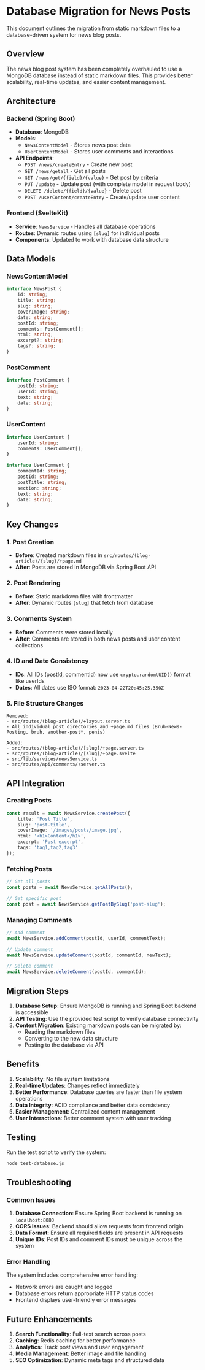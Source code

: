 # Database Migration for News Posts

This document outlines the migration from static markdown files to a database-driven system for news blog posts.

## Overview

The news blog post system has been completely overhauled to use a MongoDB database instead of static markdown files. This provides better scalability, real-time updates, and easier content management.

## Architecture

### Backend (Spring Boot)

- **Database**: MongoDB
- **Models**:
  - `NewsContentModel` - Stores news post data
  - `UserContentModel` - Stores user comments and interactions
- **API Endpoints**:
  - `POST /news/createEntry` - Create new post
  - `GET /news/getall` - Get all posts
  - `GET /news/get/{field}/{value}` - Get post by criteria
  - `PUT /update` - Update post (with complete model in request body)
  - `DELETE /delete/{field}/{value}` - Delete post
  - `POST /userContent/createEntry` - Create/update user content

### Frontend (SvelteKit)

- **Service**: `NewsService` - Handles all database operations
- **Routes**: Dynamic routes using `[slug]` for individual posts
- **Components**: Updated to work with database data structure

## Data Models

### NewsContentModel

```typescript
interface NewsPost {
	id: string;
	title: string;
	slug: string;
	coverImage: string;
	date: string;
	postId: string;
	comments: PostComment[];
	html: string;
	excerpt?: string;
	tags?: string;
}
```

### PostComment

```typescript
interface PostComment {
	postId: string;
	userId: string;
	text: string;
	date: string;
}
```

### UserContent

```typescript
interface UserContent {
	userId: string;
	comments: UserComment[];
}

interface UserComment {
	commentId: string;
	postId: string;
	postTitle: string;
	section: string;
	text: string;
	date: string;
}
```

## Key Changes

### 1. Post Creation

- **Before**: Created markdown files in `src/routes/(blog-article)/{slug}/+page.md`
- **After**: Posts are stored in MongoDB via Spring Boot API

### 2. Post Rendering

- **Before**: Static markdown files with frontmatter
- **After**: Dynamic routes `[slug]` that fetch from database

### 3. Comments System

- **Before**: Comments were stored locally
- **After**: Comments are stored in both news posts and user content collections

### 4. ID and Date Consistency

- **IDs**: All IDs (postId, commentId) now use `crypto.randomUUID()` format like userIds
- **Dates**: All dates use ISO format: `2023-04-22T20:45:25.350Z`

### 5. File Structure Changes

```
Removed:
- src/routes/(blog-article)/+layout.server.ts
- All individual post directories and +page.md files (Bruh-News-Posting, bruh, another-post*, penis)

Added:
- src/routes/(blog-article)/[slug]/+page.server.ts
- src/routes/(blog-article)/[slug]/+page.svelte
- src/lib/services/newsService.ts
- src/routes/api/comments/+server.ts
```

## API Integration

### Creating Posts

```typescript
const result = await NewsService.createPost({
	title: 'Post Title',
	slug: 'post-title',
	coverImage: '/images/posts/image.jpg',
	html: '<h1>Content</h1>',
	excerpt: 'Post excerpt',
	tags: 'tag1,tag2,tag3'
});
```

### Fetching Posts

```typescript
// Get all posts
const posts = await NewsService.getAllPosts();

// Get specific post
const post = await NewsService.getPostBySlug('post-slug');
```

### Managing Comments

```typescript
// Add comment
await NewsService.addComment(postId, userId, commentText);

// Update comment
await NewsService.updateComment(postId, commentId, newText);

// Delete comment
await NewsService.deleteComment(postId, commentId);
```

## Migration Steps

1. **Database Setup**: Ensure MongoDB is running and Spring Boot backend is accessible
2. **API Testing**: Use the provided test script to verify database connectivity
3. **Content Migration**: Existing markdown posts can be migrated by:
   - Reading the markdown files
   - Converting to the new data structure
   - Posting to the database via API

## Benefits

1. **Scalability**: No file system limitations
2. **Real-time Updates**: Changes reflect immediately
3. **Better Performance**: Database queries are faster than file system operations
4. **Data Integrity**: ACID compliance and better data consistency
5. **Easier Management**: Centralized content management
6. **User Interactions**: Better comment system with user tracking

## Testing

Run the test script to verify the system:

```bash
node test-database.js
```

## Troubleshooting

### Common Issues

1. **Database Connection**: Ensure Spring Boot backend is running on `localhost:8080`
2. **CORS Issues**: Backend should allow requests from frontend origin
3. **Data Format**: Ensure all required fields are present in API requests
4. **Unique IDs**: Post IDs and comment IDs must be unique across the system

### Error Handling

The system includes comprehensive error handling:

- Network errors are caught and logged
- Database errors return appropriate HTTP status codes
- Frontend displays user-friendly error messages

## Future Enhancements

1. **Search Functionality**: Full-text search across posts
2. **Caching**: Redis caching for better performance
3. **Analytics**: Track post views and user engagement
4. **Media Management**: Better image and file handling
5. **SEO Optimization**: Dynamic meta tags and structured data
